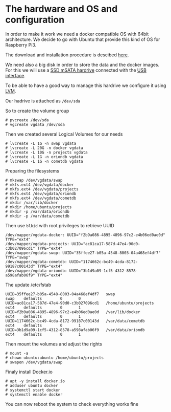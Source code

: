 # The hardware and OS and configuration

In order to make it work we need a docker compatible OS with 64bit architecture. We decide to go with Ubuntu that provide this kind of OS for Raspberry Pi3.

The download and installation procedure is descibed [here](https://ubuntu.com/download/iot/raspberry-pi-2-3).

We need also a big disk in order to store the data and the docker images. For this we will use a [SSD mSATA hardrive](https://www.kubii.fr/carte-sd-et-stockage/2074-kingspec-ssd-256gb-msata-kubii-3272496009370.html) connected with the [USB interface](https://www.kubii.fr/cartes-extension-cameras-raspberry-pi/2058-carte-d-extension-ssd-msata-x850-pour-rpi-kubii-3272496009189.html).

To be able to have a good way to manage this hardrive we configure it using [LVM](https://access.redhat.com/documentation/en-us/red_hat_enterprise_linux/6/html/storage_administration_guide/ch-lvm1).

Our hadrive is attached as ```/dev/sda```

So to create the volume group

```
# pvcreate /dev/sda
# vgcreate vgdata /dev/sda
```

Then we created several Logical Volumes for our needs

```
# lvcreate -L 1G -n swap vgdata
# lvcreate -L 20G -n docker vgdata
# lvcreate -L 10G -n projects vgdata
# lvcreate -L 1G -n oriondb vgdata
# lvcreate -L 1G -n cometdb vgdata
```

Preparing the filesystems

```
# mkswap /dev/vgdata/swap
# mkfs.ext4 /dev/vgdata/docker
# mkfs.ext4 /dev/vgdata/projects
# mkfs.ext4 /dev/vgdata/oriondb
# mkfs.ext4 /dev/vgdata/cometdb
# mkdir /var/lib/docker
# mkdir /home/ubuntu/projects
# mkdir -p /var/data/oriondb
# mkdir -p /var/data/cometdb
```

Then use ```blkid``` with root privileges to retrieve UUID

```
/dev/mapper/vgdata-docker: UUID="f2b9a086-4895-4896-97c2-e4b06ed0ae0d" TYPE="ext4"
/dev/mapper/vgdata-projects: UUID="ac81ca17-587d-47e4-90d0-c3b027096cd1" TYPE="ext4"
/dev/mapper/vgdata-swap: UUID="35ffee27-b05a-4548-8003-04a468ef4df7" TYPE="swap"
/dev/mapper/vgdata-cometdb: UUID="1174662c-bc49-4cda-8172-99187c00143d" TYPE="ext4"
/dev/mapper/vgdata-oriondb: UUID="3b1d9a09-1cf5-4312-8578-a598afab06f9" TYPE="ext4"
```

The update /etc/fstab

```
UUID=35ffee27-b05a-4548-8003-04a468ef4df7   swap                    swap    defaults        0       0
UUID=ac81ca17-587d-47e4-90d0-c3b027096cd1   /home/ubuntu/projects   ext4    defaults        0       1
UUID=f2b9a086-4895-4896-97c2-e4b06ed0ae0d   /var/lib/docker         ext4    defaults        0       1
UUID=1174662c-bc49-4cda-8172-99187c00143d   /var/data/cometdb       ext4    defaults        0       1
UUID=3b1d9a09-1cf5-4312-8578-a598afab06f9   /var/data/oriondb       ext4    defaults        0       1
```

Then mount the volumes and adjust the rights

```
# mount -a
# chown ubuntu:ubuntu /home/ubuntu/projects
# swapon /dev/vgdata/swap
```

Finaly install Docker.io

```
# apt -y install docker.io
# adduser ubuntu docker
# systemctl start docker
# systemctl enable docker
```
You can now reboot the system to check everything works fine